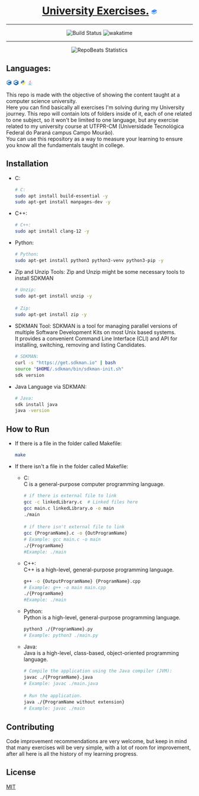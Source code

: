 <div align="center">
  
# [University Exercises.](https://github.com/BrenoFariasdaSilva/University) <img src="https://github.com/BrenoFariasdaSilva/University/blob/main/assets/BooksStack.svg"  width="3%" height="3%">

</div>

<div align="center">
  
---

![Build Status](https://github.com/BrenoFariasdaSilva/University-Exercises/actions/workflows/build.yml/badge.svg)
![wakatime](https://wakatime.com/badge/github/BrenoFariasdaSilva/University.svg)
  
---

</div>

<div align="center">
  
![RepoBeats Statistics](https://repobeats.axiom.co/api/embed/d85626d04b05db948a28d708506a52a384fe0728.svg "Repobeats analytics image")

</div>

<div align="center">


</div>

## Languages:
<img src="https://github.com/devicons/devicon/blob/master/icons/c/c-original.svg"  width="3%" height="3%"> <img src="https://github.com/devicons/devicon/blob/master/icons/cplusplus/cplusplus-original.svg"  width="3%" height="3%"> <img src="https://github.com/devicons/devicon/blob/master/icons/python/python-original.svg"  width="3%" height="3%"> <img src="https://github.com/devicons/devicon/blob/master/icons/java/java-original.svg"  width="3%" height="3%">

This repo is made with the objective of showing the content taught at a computer science university. \
Here you can find basically all exercises I'm solving during my University journey. This repo will contain lots of folders inside of it, each of one related to one subject, so it won't be limited to one language, but any exercise related to my university course at UTFPR-CM (Universidade Tecnológica Federal do Paraná campus Campo Mourão). \
You can use this repository as a way to measure your learning to ensure you know all the fundamentals taught in college.

## Installation

* C:
  ```bash
  # C:
  sudo apt install build-essential -y
  sudo apt-get install manpages-dev -y
  ```

* C++:
  ```bash
  # C++:
  sudo apt install clang-12 -y
  ```

* Python:
  ```bash
  # Python:
  sudo apt-get install python3 python3-venv python3-pip -y
  ```

* Zip and Unzip Tools: Zip and Unzip might be some necessary tools to install SDKMAN
  ```bash
  # Unzip:
  sudo apt-get install unzip -y

  # Zip:
  sudo apt-get install zip -y
  ```

* SDKMAN Tool: SDKMAN is a tool for managing parallel versions of multiple Software Development Kits on most Unix based systems. \
It provides a convenient Command Line Interface (CLI) and API for installing, switching, removing and listing Candidates.

  ```bash
  # SDKMAN:
  curl -s "https://get.sdkman.io" | bash
  source "$HOME/.sdkman/bin/sdkman-init.sh"
  sdk version
  ```
* Java Language via SDKMAN:
  ```bash
  # Java:
  sdk install java
  java -version
  ```

## How to Run

* If there is a file in the folder called Makefile:
  ```bash
  make
  ```

* If there isn't a file in the folder called Makefile:

  * C: \
  C is a general-purpose computer programming language. 
    ```bash
    # if there is external file to link
    gcc -c linkedLibrary.c  # Linked files here
    gcc main.c linkedLibrary.o -o main
    ./main
    
    # if there isn't external file to link
    gcc {ProgramName}.c -o {OutProgramName}
    # Example: gcc main.c -o main
    ./{ProgramName}
    #Example: ./main
    ```

  * C++: \
  C++ is a high-level, general-purpose programming language.
    ```bash
    g++ -o {OutputProgramName} {ProgramName}.cpp
    # Example: g++ -o main main.cpp
    ./{ProgramName}
    #Example: ./main
    ```

  * Python: \
  Python is a high-level, general-purpose programming language.
    ```bash
    python3 ./{ProgramName}.py
    # Example: python3 ./main.py 
    ```

  * Java: \
  Java is a high-level, class-based, object-oriented programming language.
    ```bash
    # Compile the application using the Java compiler (JVM):
    javac ./{ProgramName}.java
    # Example: javac ./main.java 

    # Run the application.
    java ./{ProgramName without extension}
    # Example: javac ./main
    ```

## Contributing
Code improvement recommendations are very welcome, but keep in mind that many exercises will be very simple, with a lot of room for improvement, after all here is all the history of my learning progress.

## License
[MIT](https://choosealicense.com/licenses/mit/)
